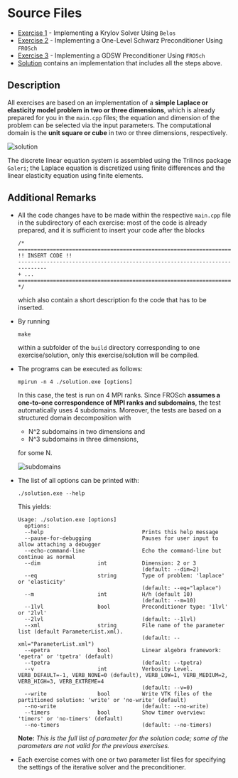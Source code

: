 # Source Files

+ [Exercise 1](https://github.com/searhein/frosch-demo/tree/main/src/exercise-1) - Implementing a Krylov Solver Using `Belos`
+ [Exercise 2](https://github.com/searhein/frosch-demo/tree/main/src/exercise-2) - Implementing a One-Level Schwarz Preconditioner Using `FROSch`
+ [Exercise 3](https://github.com/searhein/frosch-demo/tree/main/src/exercise-3) - Implementing a GDSW Preconditioner Using `FROSch`
+ [Solution](https://github.com/searhein/frosch-demo/tree/main/src/solution) contains an implementation that includes all the steps above.

## Description

All exercises are based on an implementation of a **simple Laplace or elasticity model problem in two or three dimensions**, which is already prepared for you in the `main.cpp` files; the equation and dimension of the problem can be selected via the input parameters. The computational domain is the **unit square or cube** in two or three dimensions, respectively.

![solution](https://github.com/searhein/frosch-demo/blob/main/images/solution.png?raw=true)

The discrete linear equation system is assembled using the Trilinos package `Galeri`; the Laplace equation is discretized using finite differences and the linear elasticity equation using finite elements.

## Additional Remarks

+ All the code changes have to be made within the respective `main.cpp` file in the subdirectory of each exercise: most of the code is already prepared, and it is sufficient to insert your code after the blocks
   ```
   /*
   ============================================================================
   !! INSERT CODE !!
   ----------------------------------------------------------------------------
   + ...
   ============================================================================
   */
   ```
   which also contain a short description fo the code that has to be inserted.

+ By running

   ```shell
   make
   ```

   within a subfolder of the `build` directory corresponding to one exercise/solution, only this exercise/solution will be compiled.

+ The programs can be executed as follows:

   ```shell
   mpirun -n 4 ./solution.exe [options]
   ```

   In this case, the test is run on 4 MPI ranks. Since FROSch **assumes a one-to-one correspondence of MPI ranks and subdomains**, the test automatically uses 4 subdomains. Moreover, the tests are based on a structured domain decomposition with

   + N^2 subdomains in two dimensions and
   + N^3 subdomains in three dimensions,
   
   for some N.
   
   ![subdomains](https://github.com/searhein/frosch-demo/blob/main/images/subdomains.png?raw=true)
   
+ The list of all options can be printed with:

   ```shell
   ./solution.exe --help
   ```

   This yields:

   ```shell
   Usage: ./solution.exe [options]
     options:
     --help                               Prints this help message
     --pause-for-debugging                Pauses for user input to allow attaching a debugger
     --echo-command-line                  Echo the command-line but continue as normal
     --dim                  int           Dimension: 2 or 3
                                          (default: --dim=2)
     --eq                   string        Type of problem: 'laplace' or 'elasticity'
                                          (default: --eq="laplace")
     --m                    int           H/h (default 10)
                                          (default: --m=10)
     --1lvl                 bool          Preconditioner type: '1lvl' or '2lvl'
     --2lvl                               (default: --1lvl)
     --xml                  string        File name of the parameter list (default ParameterList.xml).
                                          (default: --xml="ParameterList.xml")
     --epetra               bool          Linear algebra framework: 'epetra' or 'tpetra' (default)
     --tpetra                             (default: --tpetra)
     --v                    int           Verbosity Level. VERB_DEFAULT=-1, VERB_NONE=0 (default), VERB_LOW=1, VERB_MEDIUM=2, VERB_HIGH=3, VERB_EXTREME=4
                                          (default: --v=0)
     --write                bool          Write VTK files of the partitioned solution: 'write' or 'no-write' (default)
     --no-write                           (default: --no-write)
     --timers               bool          Show timer overview: 'timers' or 'no-timers' (default)
     --no-timers                          (default: --no-timers)
   ```

   **Note:** *This is the full list of parameter for the solution code; some of the parameters are not valid for the previous exercises.*

+ Each exercise comes with one or two parameter list files for specifying the settings of the iterative solver and the preconditioner.
